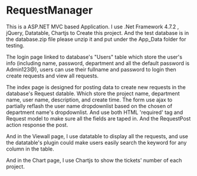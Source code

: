 # RequestManager
This is a ASP.NET MVC based Application. I use .Net Framework 4.7.2 , jQuery, Datatable, Chartjs to Create this project. And the test database is in the database.zip file please unzip it and put under the App_Data folder for testing.

The login page linked to database's "Users" table which store the user's info (including name, password, department and all the default password is Admin123@), users can use their fullname and password to login then create requests and view all requests.

The index page is designed for posting data to create new requests in the database's Request datable. Which store the project name, department name, user name, description, and create time. The form use ajax to partially reflash the user name dropdownlist based on the chosen of department name's dropdownlist. And use both HTML 'required' tag and Request model to make sure all the fields are taped in. And the RequestPost action response the post.

And in the Viewall page, I use datatable to display all the requests, and use the datatable's plugin could make users easily search the keyword for any column in the table.

And in the Chart page, I use Chartjs to show the tickets' number of each project.
